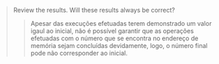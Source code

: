 > Review the results. Will these results always be correct?
>> Apesar das execuções efetuadas terem demonstrado um valor igaul ao inicial, não é possível garantir que as operações efetuadas com o número que se encontra no endereço de memória sejam concluídas devidamente, logo, o número final pode não corresponder ao inicial.
